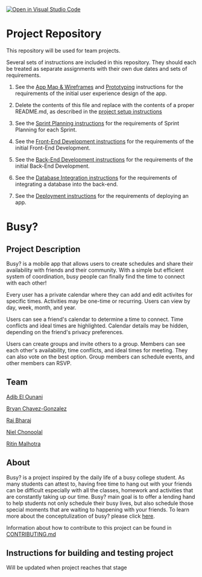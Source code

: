 [![Open in Visual Studio Code](https://classroom.github.com/assets/open-in-vscode-c66648af7eb3fe8bc4f294546bfd86ef473780cde1dea487d3c4ff354943c9ae.svg)](https://classroom.github.com/online_ide?assignment_repo_id=8737523&assignment_repo_type=AssignmentRepo)
# Project Repository

This repository will be used for team projects.

Several sets of instructions are included in this repository. They should each be treated as separate assignments with their own due dates and sets of requirements.

1. See the [App Map & Wireframes](instructions-0a-app-map-wireframes.md) and [Prototyping](./instructions-0b-prototyping.md) instructions for the requirements of the initial user experience design of the app.

1. Delete the contents of this file and replace with the contents of a proper README.md, as described in the [project setup instructions](./instructions-0c-project-setup.md)

1. See the [Sprint Planning instructions](instructions-0d-sprint-planning.md) for the requirements of Sprint Planning for each Sprint.

1. See the [Front-End Development instructions](./instructions-1-front-end.md) for the requirements of the initial Front-End Development.

1. See the [Back-End Development instructions](./instructions-2-back-end.md) for the requirements of the initial Back-End Development.

1. See the [Database Integration instructions](./instructions-3-database.md) for the requirements of integrating a database into the back-end.

1. See the [Deployment instructions](./instructions-4-deployment.md) for the requirements of deploying an app.

# Busy?

## Project Description

Busy? is a mobile app that allows users to create schedules and share their availability with friends and their community. With a simple but efficient system of coordination, busy people can finally find the time to connect with each other!

Every user has a private calendar where they can add and edit activites for specific times. Activities may be one-time or recurring. Users can view by day, week, month, and year.

Users can see a friend's calendar to determine a time to connect. Time conflicts and ideal times are highlighted. Calendar details may be hidden, depending on the friend's privacy preferences.

Users can create groups and invite others to a group. Members can see each other's availability, time conflicts, and ideal times for meeting. They can also vote on the best option. Group members can schedule events, and other members can RSVP.

## Team

[Adib El Ounani](https://github.com/wananiadib)

[Bryan Chavez-Gonzalez](https://github.com/bcg325)

[Raj Bharaj](https://github.com/rajanbharaj)

[Niel Chonoolal](https://github.com/nielnyu)

[Ritin Malhotra](https://github.com/ritindev)

## About

Busy? is a project inspired by the daily life of a busy college student. As many students can attest to, having free time to hang out with your friends can be difficult especially with all the classes, homework and activities that are constantly taking up our time. Busy? main goal is to offer a lending hand to help students not only schedule their busy lives, but also schedule those special moments that are waiting to happening with your friends. To learn more about the conceptulization of busy? please click [here](https://github.com/agiledev-students-fall2022/project-proposal-codingbuds/blob/main/README.md). 

Information about how to contribute to this project can be found in [CONTRIBUTING.md](./CONTRIBUTING.md)

## Instructions for building and testing project

Will be updated when project reaches that stage


